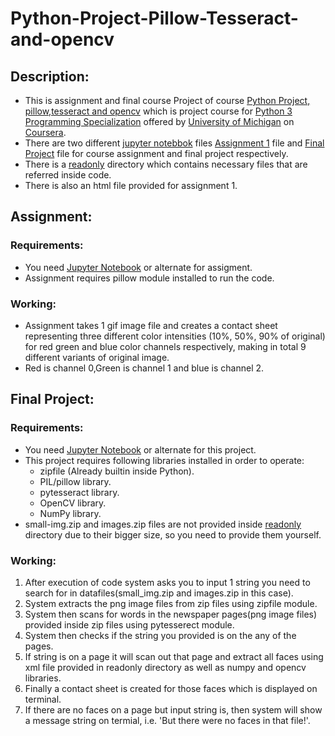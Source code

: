 # Python-Project-Pillow-Tesseract-and-opencv
## Description:
- This is assignment and final course Project of course [Python Project, pillow,tesseract and opencv](https://www.coursera.org/learn/python-project) which is project course for [Python 3 Programming Specialization](https://www.coursera.org/specializations/python-3-programming) offered by [University of Michigan](https://umich.edu/) on [Coursera](https://www.coursera.org/).  
- There are two different [jupyter notebbok](https://jupyter.org/) files [Assignment 1](https://github.com/ahmadabdullah407/Python-Project-Pillow-Tesseract-and-opencv/blob/main/assignment_1.ipynb) file and [Final Project](https://github.com/ahmadabdullah407/Python-Project-Pillow-Tesseract-and-opencv/blob/main/Final%20project.ipynb) file for course assignment and final project respectively.
- There is a [readonly](https://github.com/ahmadabdullah407/Python-Project-Pillow-Tesseract-and-opencv/tree/main/readonly) directory which contains necessary files that are referred inside code.
- There is also an html file provided for assignment 1.
## Assignment:
  ### Requirements:
  - You need [Jupyter Notebook](https://jupyter.org/) or alternate for assigment.
  - Assignment requires pillow module installed to run the code.
  ### Working:
  - Assignment takes 1 gif image file and creates a contact sheet representing three different color intensities (10%, 50%, 90% of original) for red green and blue color channels respectively, making in total 9 different variants of original image.
  - Red is channel 0,Green is channel 1 and blue is channel 2.
## Final Project:
### Requirements:
- You need [Jupyter Notebook](https://jupyter.org/) or alternate for this project.
- This project requires following libraries installed in order to operate:
  - zipfile (Already builtin inside Python).
  - PIL/pillow library.
  - pytesseract library.
  - OpenCV library.
  - NumPy library.
- small-img.zip and images.zip files are not provided inside [readonly](https://github.com/ahmadabdullah407/Python-Project-Pillow-Tesseract-and-opencv/tree/main/readonly) directory due to their bigger size, so you need to provide them yourself.
### Working:
1. After execution of code system asks you to input 1 string you need to search for in datafiles(small_img.zip and images.zip in this case).
2. System extracts the png image files from zip files using zipfile module.
3. System then scans for words in the newspaper pages(png image files) provided inside zip files using pytesserect module.
4. System then checks if the string you provided is on the any of the pages.
5. If string is on a page it will scan out that page and extract all faces using xml file provided in readonly directory as well as numpy and opencv libraries.
6. Finally a contact sheet is created for those faces which is displayed on terminal.
7. If there are no faces on a page but input string is, then system will show a message string on termial, i.e. 'But there were no faces in that file!'.
